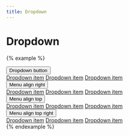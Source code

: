 ```yaml
---
title: Dropdown
---
```


# Dropdown

{% example %}
<div class="dropdown" data-controller="dropdown">
  <button type="button" class="button button--contained" data-action="dropdown#toggle">Dropdown button</button>
  <div class="dropdown__menu">
    <a class="dropdown__item" href="#">Dropdown item</a>
    <a class="dropdown__item" href="#">Dropdown item</a>
    <a class="dropdown__item" href="#">Dropdown item</a>
  </div>
</div>
<div class="dropdown" data-controller="dropdown">
  <button type="button" class="button button--contained" data-action="dropdown#toggle">Menu align right</button>
  <div class="dropdown__menu dropdown__menu--right">
    <a class="dropdown__item" href="#">Dropdown item</a>
    <a class="dropdown__item" href="#">Dropdown item</a>
    <a class="dropdown__item" href="#">Dropdown item</a>
  </div>
</div>
<div class="dropdown" data-controller="dropdown">
  <button type="button" class="button button--contained" data-action="dropdown#toggle">Menu align top</button>
  <div class="dropdown__menu dropdown__menu--top">
    <a class="dropdown__item" href="#">Dropdown item</a>
    <a class="dropdown__item" href="#">Dropdown item</a>
    <a class="dropdown__item" href="#">Dropdown item</a>
  </div>
</div>
<div class="dropdown" data-controller="dropdown">
  <button type="button" class="button button--contained" data-action="dropdown#toggle">Menu align top right</button>
  <div class="dropdown__menu dropdown__menu--top dropdown__menu--right">
    <a class="dropdown__item" href="#">Dropdown item</a>
    <a class="dropdown__item" href="#">Dropdown item</a>
    <a class="dropdown__item" href="#">Dropdown item</a>
  </div>
</div>
{% endexample %}
